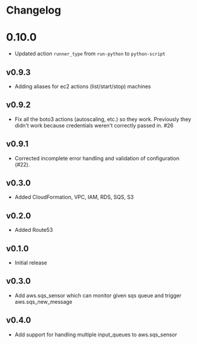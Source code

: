 # Changelog

# 0.10.0

- Updated action `runner_type` from `run-python` to `python-script`

## v0.9.3
* Adding aliases for ec2 actions (list/start/stop) machines

## v0.9.2

* Fix all the boto3 actions (autoscaling, etc.) so they work. Previously they didn't work because
  credentials weren't correctly passed in. #26

## v0.9.1

* Corrected incomplete error handling and validation of configuration (#22).

## v0.3.0

* Added CloudFormation, VPC, IAM, RDS, SQS, S3

## v0.2.0

* Added Route53

## v0.1.0

* Initial release

## v0.3.0

* Add aws.sqs_sensor which can monitor given sqs queue and trigger aws.sqs_new_message

## v0.4.0

* Add support for handling multiple input_queues to aws.sqs_sensor
